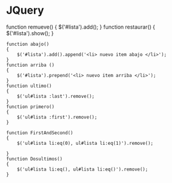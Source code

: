 # JQuery

function remueve()
     {
        $('#lista').add();
    }
    function restaurar()
    {
        $('#lista').show();
    }

    function abajo()
    {
        $('#lista').add().append('<li> nuevo item abajo </li>');
    }
    function arriba ()
    {
        $('#lista').prepend('<li> nuevo item arriba </li>');
    }
    function ultimo()
    {
        $('ul#lista :last').remove();
    }
    function primero()
    {
        $('ul#lista :first').remove();
    }

    function FirstAndSecond()
    {
        $('ul#lista li:eq(0), ul#lista li:eq(1)').remove();
        
    }
    function Dosultimos()
    {
        $('ul#lista li:eq(), ul#lista li:eq()').remove();
    }
